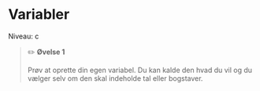 # Variabler

Niveau: c






>:pencil2: **Øvelse 1**
>
>
>Prøv at oprette din egen variabel. Du kan kalde den hvad du vil og du vælger selv om den skal indeholde tal eller bogstaver.

 

